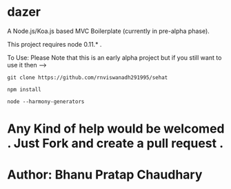 dazer
=====

A Node.js/Koa.js based MVC Boilerplate (currently in pre-alpha phase).

This project requires node 0.11.* . 

To Use: 
Please Note that this is an early alpha project but if you still want to use it then -->

    git clone https://github.com/rnviswanadh291995/sehat

    npm install
    
    node --harmony-generators 
    
    

# Any Kind of help would be welcomed . Just Fork and create a pull request . 
    

Author: Bhanu Pratap Chaudhary
=======
